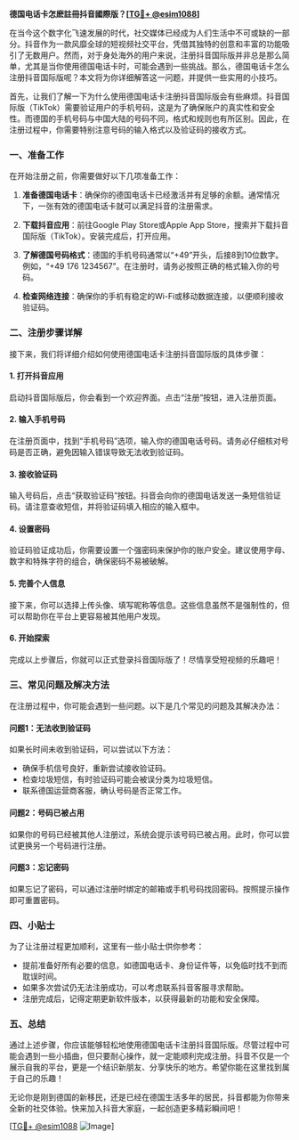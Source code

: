 **德国电话卡怎麽註冊抖音國際版？[[TG💪+ @esim1088](https://t.me/s/esim1088)]**

在当今这个数字化飞速发展的时代，社交媒体已经成为人们生活中不可或缺的一部分。抖音作为一款风靡全球的短视频社交平台，凭借其独特的创意和丰富的功能吸引了无数用户。然而，对于身处海外的用户来说，注册抖音国际版并非总是那么简单，尤其是当你使用德国电话卡时，可能会遇到一些挑战。那么，德国电话卡怎么注册抖音国际版呢？本文将为你详细解答这一问题，并提供一些实用的小技巧。

首先，让我们了解一下为什么使用德国电话卡注册抖音国际版会有些麻烦。抖音国际版（TikTok）需要验证用户的手机号码，这是为了确保账户的真实性和安全性。而德国的手机号码与中国大陆的号码不同，格式和规则也有所区别。因此，在注册过程中，你需要特别注意号码的输入格式以及验证码的接收方式。

### **一、准备工作**

在开始注册之前，你需要做好以下几项准备工作：

1. **准备德国电话卡**：确保你的德国电话卡已经激活并有足够的余额。通常情况下，一张有效的德国电话卡就可以满足抖音的注册需求。
   
2. **下载抖音应用**：前往Google Play Store或Apple App Store，搜索并下载抖音国际版（TikTok）。安装完成后，打开应用。

3. **了解德国号码格式**：德国的手机号码通常以“+49”开头，后接8到10位数字。例如，“+49 176 1234567”。在注册时，请务必按照正确的格式输入你的号码。

4. **检查网络连接**：确保你的手机有稳定的Wi-Fi或移动数据连接，以便顺利接收验证码。

### **二、注册步骤详解**

接下来，我们将详细介绍如何使用德国电话卡注册抖音国际版的具体步骤：

#### **1. 打开抖音应用**
启动抖音国际版后，你会看到一个欢迎界面。点击“注册”按钮，进入注册页面。

#### **2. 输入手机号码**
在注册页面中，找到“手机号码”选项，输入你的德国电话号码。请务必仔细核对号码是否正确，避免因输入错误导致无法收到验证码。

#### **3. 接收验证码**
输入号码后，点击“获取验证码”按钮。抖音会向你的德国电话发送一条短信验证码。请注意查收短信，并将验证码填入相应的输入框中。

#### **4. 设置密码**
验证码验证成功后，你需要设置一个强密码来保护你的账户安全。建议使用字母、数字和特殊字符的组合，确保密码不易被破解。

#### **5. 完善个人信息**
接下来，你可以选择上传头像、填写昵称等信息。这些信息虽然不是强制性的，但可以帮助你在平台上更容易被其他用户发现。

#### **6. 开始探索**
完成以上步骤后，你就可以正式登录抖音国际版了！尽情享受短视频的乐趣吧！

### **三、常见问题及解决方法**

在注册过程中，你可能会遇到一些问题。以下是几个常见的问题及其解决办法：

#### **问题1：无法收到验证码**
如果长时间未收到验证码，可以尝试以下方法：
- 确保手机信号良好，重新尝试接收验证码。
- 检查垃圾短信，有时验证码可能会被误分类为垃圾短信。
- 联系德国运营商客服，确认号码是否正常工作。

#### **问题2：号码已被占用**
如果你的号码已经被其他人注册过，系统会提示该号码已被占用。此时，你可以尝试更换另一个号码进行注册。

#### **问题3：忘记密码**
如果忘记了密码，可以通过注册时绑定的邮箱或手机号码找回密码。按照提示操作即可重置密码。

### **四、小贴士**

为了让注册过程更加顺利，这里有一些小贴士供你参考：

- 提前准备好所有必要的信息，如德国电话卡、身份证件等，以免临时找不到而耽误时间。
- 如果多次尝试仍无法注册成功，可以考虑联系抖音客服寻求帮助。
- 注册完成后，记得定期更新软件版本，以获得最新的功能和安全保障。

### **五、总结**

通过上述步骤，你应该能够轻松地使用德国电话卡注册抖音国际版。尽管过程中可能会遇到一些小插曲，但只要耐心操作，就一定能顺利完成注册。抖音不仅是一个展示自我的平台，更是一个结识新朋友、分享快乐的地方。希望你能在这里找到属于自己的乐趣！

无论你是刚到德国的新移民，还是已经在德国生活多年的居民，抖音都能为你带来全新的社交体验。快来加入抖音大家庭，一起创造更多精彩瞬间吧！

[[TG💪+ @esim1088](https://t.me/s/esim1088) ![Image](https://i.postimg.cc/4NQfJmqS/Snipaste-2025-05-13-00-14-12.png)]